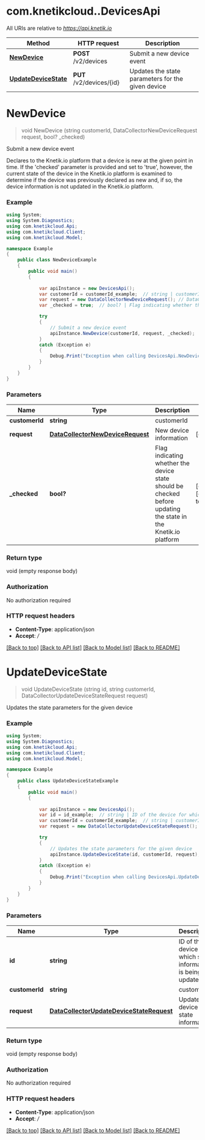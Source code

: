 # com.knetikcloud..DevicesApi

All URIs are relative to *https://api.knetik.io*

Method | HTTP request | Description
------------- | ------------- | -------------
[**NewDevice**](DevicesApi.md#newdevice) | **POST** /v2/devices | Submit a new device event
[**UpdateDeviceState**](DevicesApi.md#updatedevicestate) | **PUT** /v2/devices/{id} | Updates the state parameters for the given device


<a name="newdevice"></a>
# **NewDevice**
> void NewDevice (string customerId, DataCollectorNewDeviceRequest request, bool? _checked)

Submit a new device event

Declares to the Knetik.io platform that a device is new at the given point in time. If the 'checked' parameter is provided and set to 'true', however, the current state of the device in the Knetik.io platform is examined to determine if the device was previously declared as new and, if so, the device information is not updated in the Knetik.io platform.

### Example
```csharp
using System;
using System.Diagnostics;
using com.knetikcloud.Api;
using com.knetikcloud.Client;
using com.knetikcloud.Model;

namespace Example
{
    public class NewDeviceExample
    {
        public void main()
        {
            
            var apiInstance = new DevicesApi();
            var customerId = customerId_example;  // string | customerId
            var request = new DataCollectorNewDeviceRequest(); // DataCollectorNewDeviceRequest | New device information (optional) 
            var _checked = true;  // bool? | Flag indicating whether the device state should be checked before updating the state in the Knetik.io platform (optional)  (default to false)

            try
            {
                // Submit a new device event
                apiInstance.NewDevice(customerId, request, _checked);
            }
            catch (Exception e)
            {
                Debug.Print("Exception when calling DevicesApi.NewDevice: " + e.Message );
            }
        }
    }
}
```

### Parameters

Name | Type | Description  | Notes
------------- | ------------- | ------------- | -------------
 **customerId** | **string**| customerId | 
 **request** | [**DataCollectorNewDeviceRequest**](DataCollectorNewDeviceRequest.md)| New device information | [optional] 
 **_checked** | **bool?**| Flag indicating whether the device state should be checked before updating the state in the Knetik.io platform | [optional] [default to false]

### Return type

void (empty response body)

### Authorization

No authorization required

### HTTP request headers

 - **Content-Type**: application/json
 - **Accept**: */*

[[Back to top]](#) [[Back to API list]](../README.md#documentation-for-api-endpoints) [[Back to Model list]](../README.md#documentation-for-models) [[Back to README]](../README.md)

<a name="updatedevicestate"></a>
# **UpdateDeviceState**
> void UpdateDeviceState (string id, string customerId, DataCollectorUpdateDeviceStateRequest request)

Updates the state parameters for the given device

### Example
```csharp
using System;
using System.Diagnostics;
using com.knetikcloud.Api;
using com.knetikcloud.Client;
using com.knetikcloud.Model;

namespace Example
{
    public class UpdateDeviceStateExample
    {
        public void main()
        {
            
            var apiInstance = new DevicesApi();
            var id = id_example;  // string | ID of the device for which state information is being updated
            var customerId = customerId_example;  // string | customerId
            var request = new DataCollectorUpdateDeviceStateRequest(); // DataCollectorUpdateDeviceStateRequest | Updated device state information (optional) 

            try
            {
                // Updates the state parameters for the given device
                apiInstance.UpdateDeviceState(id, customerId, request);
            }
            catch (Exception e)
            {
                Debug.Print("Exception when calling DevicesApi.UpdateDeviceState: " + e.Message );
            }
        }
    }
}
```

### Parameters

Name | Type | Description  | Notes
------------- | ------------- | ------------- | -------------
 **id** | **string**| ID of the device for which state information is being updated | 
 **customerId** | **string**| customerId | 
 **request** | [**DataCollectorUpdateDeviceStateRequest**](DataCollectorUpdateDeviceStateRequest.md)| Updated device state information | [optional] 

### Return type

void (empty response body)

### Authorization

No authorization required

### HTTP request headers

 - **Content-Type**: application/json
 - **Accept**: */*

[[Back to top]](#) [[Back to API list]](../README.md#documentation-for-api-endpoints) [[Back to Model list]](../README.md#documentation-for-models) [[Back to README]](../README.md)

